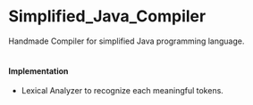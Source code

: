# Simplified_Java_Compiler
Handmade Compiler for simplified Java programming language.<br><br>
#### Implementation
- Lexical Analyzer to recognize each meaningful tokens.